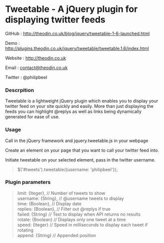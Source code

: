 Tweetable - A jQuery plugin for displaying twitter feeds
========================================================

GitHub  : http://theodin.co.uk/blog/jquery/tweetable-1-6-launched.html

Demo    : http://plugins.theodin.co.uk/jquery/tweetable/tweetable.1.6/index.html

Website : http://theodin.co.uk

Email   : contact@theodin.co.uk

Twitter : @philipbeel

### Descrpition
Tweetable is a lightweight jQuery plugin which enables you to display your twitter feed on your site quickly and easily. More than just displaying the feeds you can highlight @replys as well as links being dynamically generated for ease of use.

### Usage
Call in the jQuery framework and jquery.tweetable.js in your webpage

<blockquote> <script type="text/javascript" src="jquery.tweetable.js"></script></blockquote>

Create an element on your page that you want to call your twitter feed into.

<blockquote> <div id="tweets"></div> </blockquote>

Initiate tweetable on your selected element, pass in the twitter username.

<blockquote> $('#tweets').tweetable({username: 'philipbeel'}); </blockquote>

### Plugin parameters

<blockquote>
	limit: {Iteger},             // Number of tweets to show <br/>
	username: {String},     	 // @username tweets to display <br/>
	time: {Boolean},             // Display date <br/>
	replies: {Boolean},          // Filter out @replys if true <br/>
	failed: {String}			 // Text to display when API returns no results <br/>
	rotate: {Boolean}			 // Displays only one tweet at a time <br/>
	speed: {Iteger}				 // Speed in milliseconds to display each tweet if rotating <br/>
	append: {String}			 // Appended position <br/>
</blockquote>


